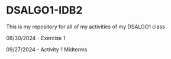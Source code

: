# DSALGO1-IDB2
This is my repository for all of my activities of my DSALGO1 class

08/30/2024 - Exercise 1

09/27/2024 - Activity 1 Midterms
